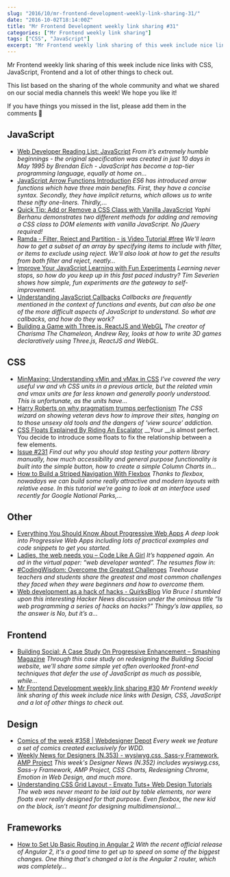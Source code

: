 ```yaml
---
slug: "2016/10/mr-frontend-development-weekly-link-sharing-31/"
date: "2016-10-02T18:14:00Z"
title: "Mr Frontend Development weekly link sharing #31"
categories: ["Mr Frontend weekly link sharing"]
tags: ["CSS", "JavaScript"]
excerpt: "Mr Frontend weekly link sharing of this week include nice links with CSS, JavaScript, Frontend and ..."
---
```


Mr Frontend weekly link sharing of this week include nice links with CSS, JavaScript, Frontend and a lot of other things to check out.

This list based on the sharing of the whole community and what we shared on our social media channels this week! We hope you like it!

If you have things you missed in the list, please add them in the comments 🙂

## JavaScript

* [Web Developer Reading List: JavaScript](http://buff.ly/2cDjt3Q "Web Developer Reading List: JavaScript") _From it’s extremely humble beginnings - the original specification was created in just 10 days in May 1995 by Brendan Eich - JavaScript has become a top-tier programming language, equally at home on…_
* [JavaScript Arrow Functions Introduction](http://buff.ly/2dmrA9n "JavaScript Arrow Functions Introduction") _ES6 has introduced arrow functions which have three main benefits. First, they have a concise syntax. Secondly, they have implicit returns, which allows us to write these nifty one-liners. Thirdly,…_
* [Quick Tip: Add or Remove a CSS Class with Vanilla JavaScript](http://buff.ly/2dt6o3h "Quick Tip: Add or Remove a CSS Class with Vanilla JavaScript") _Yaphi Berhanu demonstrates two different methods for adding and removing a CSS class to DOM elements with vanilla JavaScript. No jQuery required!_
* [Ramda - Filter, Reject and Partition - js Video Tutorial #free](http://buff.ly/2dn8qkP "Ramda - Filter, Reject and Partition - js Video Tutorial #free") _We'll learn how to get a subset of an array by specifying items to include with filter, or items to exclude using reject. We'll also look at how to get the results from both filter and reject, neatly…_
* [Improve Your JavaScript Learning with Fun Experiments](http://buff.ly/2cHaIcw "Improve Your JavaScript Learning with Fun Experiments") _Learning never stops, so how do you keep up in this fast paced industry? Tim Severien shows how simple, fun experiments are the gateway to self-improvement._
* [Understanding JavaScript Callbacks](http://buff.ly/2d0AzfP "Understanding JavaScript Callbacks") _Callbacks are frequently mentioned in the context of functions and events, but can also be one of the more difficult aspects of JavaScript to understand. So what are callbacks, and how do they work?_
* [Building a Game with Three.js, ReactJS and WebGL](http://buff.ly/2dfda8i "Building a Game with Three.js, ReactJS and WebGL") _The creator of Charisma The Chameleon, Andrew Rey, looks at how to write 3D games declaratively using Three.js, ReactJS and WebGL._

## CSS

* [MinMaxing: Understanding vMin and vMax in CSS](http://buff.ly/2cDisZP "MinMaxing: Understanding vMin and vMax in CSS") _I’ve covered the very useful vw and vh CSS units in a previous article, but the related vmin and vmax units are far less known and generally poorly understood. This is unfortunate, as the units have…_
* [Harry Roberts on why pragmatism trumps perfectionism](http://buff.ly/2dnix4e "Harry Roberts on why pragmatism trumps perfectionism") _The CSS wizard on showing veteran devs how to improve their sites, hanging on to those unsexy old tools and the dangers of ‘view source’ addiction._
* [CSS Floats Explained By Riding An Escalator](http://buff.ly/2dlXdgN "CSS Floats Explained By Riding An Escalator") __Your __is almost perfect. You decide to introduce some floats to fix the relationship between a few elements.
* [Issue #231](http://buff.ly/2dehWme "Issue #231") _Find out why you should stop testing your pattern library manually, how much accessibility and general purpose functionality is built into the simple button, how to create a simple Column Charts in…_
* [How to Build a Striped Navigation With Flexbox](http://buff.ly/2dmoLoK "How to Build a Striped Navigation With Flexbox") _Thanks to flexbox, nowadays we can build some really attractive and modern layouts with relative ease. In this tutorial we’re going to look at an interface used recently for Google National Parks,..._

## Other

* [Everything You Should Know About Progressive Web Apps](http://buff.ly/2dd3nRc "Everything You Should Know About Progressive Web Apps") _A deep look into Progressive Web Apps including lots of practical examples and code snippets to get you started._
* [Ladies, the web needs you – Code Like A Girl](http://buff.ly/2dnTPG5 "Ladies, the web needs you – Code Like A Girl") _It’s happened again. An ad in the virtual paper: “web developer wanted”. The resumes flow in:_
* [#CodingWisdom: Overcome the Greatest Challenges](http://buff.ly/2d2lZH3 "#CodingWisdom: Overcome the Greatest Challenges") _Treehouse teachers and students share the greatest and most common challenges they faced when they were beginners and how to overcome them._
* [Web development as a hack of hacks - QuirksBlog](http://buff.ly/2cQpHDB "Web development as a hack of hacks - QuirksBlog") _Via Bruce I stumbled upon this interesting Hacker News discussion under the ominous title “Is web programming a series of hacks on hacks?” Thingy’s law applies, so the answer is No, but it’s a…_

## Frontend

* [Building Social: A Case Study On Progressive Enhancement – Smashing Magazine](http://buff.ly/2d6pidU "Building Social: A Case Study On Progressive Enhancement – Smashing Magazine") _Through this case study on redesigning the Building Social website, we’ll share some simple yet often overlooked front-end techniques that defer the use of JavaScript as much as possible, while…_
* [Mr Frontend Development weekly link sharing #30](http://blog.mrfrontend.org/2016/09/mr-frontend-development-weekly-link-sharing-30/ "Mr Frontend Development weekly link sharing #30") _Mr Frontend weekly link sharing of this week include nice links with Design, CSS, JavaScript and a lot of other things to check out._

## Design

* [Comics of the week #358 | Webdesigner Depot](http://buff.ly/2d2mPnu "Comics of the week #358 | Webdesigner Depot") _Every week we feature a set of comics created exclusively for WDD._
* [Weekly News for Designers (N.353) - wysiwyg.css, Sass-y Framework, AMP Project](http://buff.ly/2d2mqRW "Weekly News for Designers (N.353) - wysiwyg.css, Sass-y Framework, AMP Project") _This week's Designer News (N.352) includes wysiwyg.css, Sass-y Framework, AMP Project, CSS Charts, Redesigning Chrome, Emotion in Web Design, and much more._
* [Understanding CSS Grid Layout - Envato Tuts+ Web Design Tutorials](http://buff.ly/2dei1GR "Understanding CSS Grid Layout - Envato Tuts+ Web Design Tutorials") _The web was never meant to be laid out by table elements, nor were floats ever really designed for that purpose. Even flexbox, the new kid on the block, isn’t meant for designing multidimensional..._

## Frameworks

* [How to Set Up Basic Routing in Angular 2](http://buff.ly/2cQqc0G "How to Set Up Basic Routing in Angular 2") _With the recent official release of Angular 2, it's a good time to get up to speed on some of the biggest changes. One thing that's changed a lot is the Angular 2 router, which was completely..._